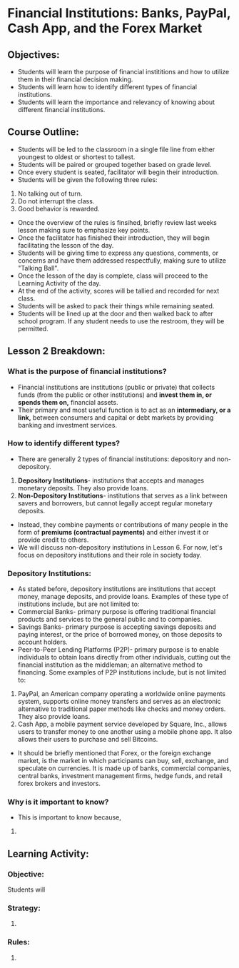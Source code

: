 # Financial Institutions: Banks, PayPal, Cash App, and the Forex Market
## Objectives:
- Students will learn the purpose of financial instititions and how to utilize them in their financial decision making.
- Students will learn how to identify different types of financial institutions.
- Students will learn the importance and relevancy of knowing about different financial institutions.

## Course Outline:
- Students will be led to the classroom in a single file line from either youngest to oldest or shortest to tallest.
- Students will be paired or grouped together based on grade level.
- Once every student is seated, facilitator will begin their introduction.
- Students will be given the following three rules:
1. No talking out of turn.
2. Do not interrupt the class.
3. Good behavior is rewarded.
- Once the overview of the rules is finsihed, briefly review last weeks lesson making sure to emphasize key points.
- Once the facilitator has finished their introduction, they will begin facilitating the lesson of the day.
- Students will be giving time to express any questions, comments, or concerns and have them addressed respectfully, making sure to utilize "Talking Ball".
- Once the lesson of the day is complete, class will proceed to the Learning Activity of the day.
- At the end of the activity, scores will be tallied and recorded for next class.
- Students will be asked to pack their things while remaining seated.
- Students will be lined up at the door and then walked back to after school program. If any student needs to use the restroom, they will be permitted.

## Lesson 2 Breakdown:
### What is the purpose of financial institutions?
- Financial institutions are institutions (public or private) that collects funds (from the public or other institutions) and **invest them in, or spends them on,** financial assets.
- Their primary and most useful function is to act as an **intermediary, or a link,** between consumers and capital or debt markets by providing banking and investment services.

### How to identify different types?
- There are generally 2 types of financial institutions: depository and non-depository.
1. **Depository Institutions**- institutions that accepts and manages monetary deposits. They also provide loans. 
2. **Non-Depository Institutions**- institutions that serves as a link between savers and borrowers, but cannot legally accept regular monetary deposits.
- Instead, they combine payments or contributions of many people in the form of **premiums (contractual payments)** and either invest it or provide credit to others.
- We will discuss non-depository institutions in Lesson 6. For now, let's focus on depository institutions and their role in society today.

### Depository Institutions:
- As stated before, depository institutions are institutions that accept money, manage deposits, and provide loans. Examples of these type of institutions include, but are not limited to:
- Commercial Banks- primary purpose is offering traditional financial products and services to the general public and to companies.
- Savings Banks- primary purpose is accepting savings deposits and paying interest, or the price of borrowed money, on those deposits to account holders. 
- Peer-to-Peer Lending Platforms (P2P)- primary purpose is to enable individuals to obtain loans directly from other individuals, cutting out the financial institution as the middleman; an alternative method to financing. Some examples of P2P institutions include, but is not limited to:
1. PayPal, an American company operating a worldwide online payments system, supports online money transfers and serves as an electronic alternative to traditional paper methods like checks and money orders. They also provide loans.
2. Cash App, a mobile payment service developed by Square, Inc., allows users to transfer money to one another using a mobile phone app. It also allows their users to purchase and sell Bitcoins.
- It should be briefly mentioned that Forex, or the foreign exchange market, is the market in which participants can buy, sell, exchange, and speculate on currencies. It is made up of banks, commercial companies, central banks, investment management firms, hedge funds, and retail forex brokers and investors. 

### Why is it important to know?
- This is important to know because,
1. 

## Learning Activity: 
### Objective: 
Students will 

### Strategy:
1. 

### Rules:
1. 
